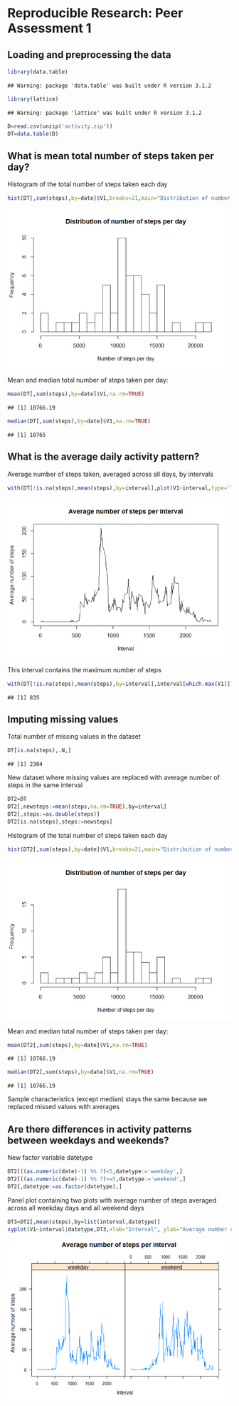 # Reproducible Research: Peer Assessment 1


## Loading and preprocessing the data


```r
library(data.table)
```

```
## Warning: package 'data.table' was built under R version 3.1.2
```

```r
library(lattice)
```

```
## Warning: package 'lattice' was built under R version 3.1.2
```

```r
D=read.csv(unzip('activity.zip'))
DT=data.table(D)
```

## What is mean total number of steps taken per day?

Histogram of the total number of steps taken each day

```r
hist(DT[,sum(steps),by=date]$V1,breaks=21,main="Distribution of number of steps per day",xlab="Number of steps per day")
```

![](./PA1_template_files/figure-html/unnamed-chunk-2-1.png) 

Mean and median total number of steps taken per day:

```r
mean(DT[,sum(steps),by=date]$V1,na.rm=TRUE)
```

```
## [1] 10766.19
```

```r
median(DT[,sum(steps),by=date]$V1,na.rm=TRUE)
```

```
## [1] 10765
```

## What is the average daily activity pattern?

Average number of steps taken, averaged across all days, by intervals

```r
with(DT[!is.na(steps),mean(steps),by=interval],plot(V1~interval,type='l',xlab="Interval", ylab="Average number of steps",main="Average number of steps per interval"))
```

![](./PA1_template_files/figure-html/unnamed-chunk-4-1.png) 

This interval contains the maximum number of steps

```r
with(DT[!is.na(steps),mean(steps),by=interval],interval[which.max(V1)])
```

```
## [1] 835
```

## Imputing missing values

Total number of missing values in the dataset

```r
DT[is.na(steps),.N,]
```

```
## [1] 2304
```

New dataset where missing values are replaced with average number of steps in the same interval

```r
DT2=DT
DT2[,newsteps:=mean(steps,na.rm=TRUE),by=interval]
DT2[,steps:=as.double(steps)]
DT2[is.na(steps),steps:=newsteps]
```

Histogram of the total number of steps taken each day

```r
hist(DT2[,sum(steps),by=date]$V1,breaks=21,main="Distribution of number of steps per day",xlab="Number of steps per day")
```

![](./PA1_template_files/figure-html/unnamed-chunk-8-1.png) 

Mean and median total number of steps taken per day:

```r
mean(DT2[,sum(steps),by=date]$V1,na.rm=TRUE)
```

```
## [1] 10766.19
```

```r
median(DT2[,sum(steps),by=date]$V1,na.rm=TRUE)
```

```
## [1] 10766.19
```

Sample characteristics (except median) stays the same because we replaced missed values with averages 

## Are there differences in activity patterns between weekdays and weekends?

New factor variable datetype

```r
DT2[((as.numeric(date)-1) %% 7)<5,datetype:='weekday',]
DT2[((as.numeric(date)-1) %% 7)>=5,datetype:='weekend',]
DT2[,datetype:=as.factor(datetype),]
```

Panel plot containing two plots with average number of steps averaged across all weekday days and all weekend days

```r
DT3=DT2[,mean(steps),by=list(interval,datetype)]
xyplot(V1~interval|datetype,DT3,xlab="Interval", ylab="Average number of steps",main="Average number of steps per interval",panel=llines)
```

![](./PA1_template_files/figure-html/unnamed-chunk-11-1.png) 
